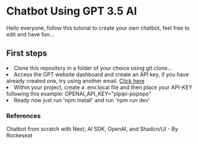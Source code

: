 <h1>Chatbot Using GPT 3.5 AI</h1>
<p>Hello everyone, follow this tutorial to create your own chatbot, feel free to edit and have fun...</p>
<h2>First steps</h2>
<p>
  <li>
    Clone this repository in a folder of your choice using git clone...
  </li>
  <li>
    Access the GPT website dashboard and create an API key, if you have already created one, try using another email.
        <a href="https://platform.openai.com/api-keys">Click here<a/>
  </li>
  <li>
    Within your project, create a .env.local file and then place your API-KEY following this example: OPENAI_API_KEY="pipipi-popopo"
  </li>
  <li>
    Ready now just run 'npm install' and run 'npm run dev'
  </li>
</p>
<h3>References</h3>
<p>Chatbot from scratch with Next, AI SDK, OpenAI, and Shadcn/UI - By Rockeseat</p>
